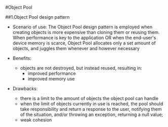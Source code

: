 #Object Pool

##1.Object Pool design pattern
+ Scenario of use: The Object Pool design pattern is employed when creating objects is more expensive than cloning them or reusing them. When performance is key to the application OR when the end-user's device memory is scarce, Object Pool allocates only a set amount of objects, and juggles them whenever and however necessary 
+ Benefits:
  - objects are not destroyed, but instead reused, resulting in:
  	- improved performance
  	- improved memory use

+ Drawbacks:
  - there is a limit to the amount of objects the object pool can handle
  - when the limit of objects currently in use is reached, the pool should take responsibility and return a response to the user, notifying them of the situation, and/or throwing an exception, returning a null value;
  - weak cohesion
